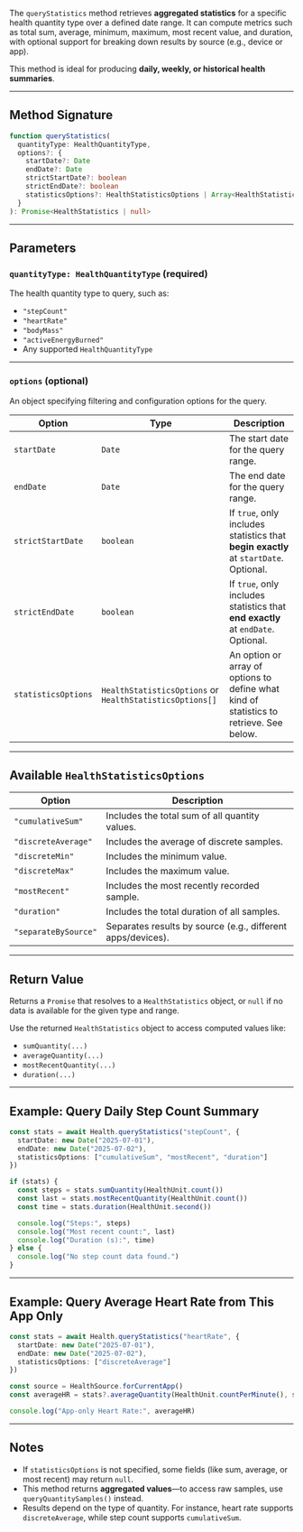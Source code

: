 The `queryStatistics` method retrieves **aggregated statistics** for a specific health quantity type over a defined date range. It can compute metrics such as total sum, average, minimum, maximum, most recent value, and duration, with optional support for breaking down results by source (e.g., device or app).

This method is ideal for producing **daily, weekly, or historical health summaries**.

---

## Method Signature

```ts
function queryStatistics(
  quantityType: HealthQuantityType,
  options?: {
    startDate?: Date
    endDate?: Date
    strictStartDate?: boolean
    strictEndDate?: boolean
    statisticsOptions?: HealthStatisticsOptions | Array<HealthStatisticsOptions>
  }
): Promise<HealthStatistics | null>
```

---

## Parameters

### `quantityType: HealthQuantityType` (required)

The health quantity type to query, such as:

* `"stepCount"`
* `"heartRate"`
* `"bodyMass"`
* `"activeEnergyBurned"`
* Any supported `HealthQuantityType`

---

### `options` (optional)

An object specifying filtering and configuration options for the query.

| Option              | Type                                                     | Description                                                                             |
| ------------------- | -------------------------------------------------------- | --------------------------------------------------------------------------------------- |
| `startDate`         | `Date`                                                   | The start date for the query range.                                                     |
| `endDate`           | `Date`                                                   | The end date for the query range.                                                       |
| `strictStartDate`   | `boolean`                                                | If `true`, only includes statistics that **begin exactly** at `startDate`. Optional.    |
| `strictEndDate`     | `boolean`                                                | If `true`, only includes statistics that **end exactly** at `endDate`. Optional.        |
| `statisticsOptions` | `HealthStatisticsOptions` or `HealthStatisticsOptions[]` | An option or array of options to define what kind of statistics to retrieve. See below. |

---

## Available `HealthStatisticsOptions`

| Option               | Description                                                 |
| -------------------- | ----------------------------------------------------------- |
| `"cumulativeSum"`    | Includes the total sum of all quantity values.              |
| `"discreteAverage"`  | Includes the average of discrete samples.                   |
| `"discreteMin"`      | Includes the minimum value.                                 |
| `"discreteMax"`      | Includes the maximum value.                                 |
| `"mostRecent"`       | Includes the most recently recorded sample.                 |
| `"duration"`         | Includes the total duration of all samples.                 |
| `"separateBySource"` | Separates results by source (e.g., different apps/devices). |

---

## Return Value

Returns a `Promise` that resolves to a `HealthStatistics` object, or `null` if no data is available for the given type and range.

Use the returned `HealthStatistics` object to access computed values like:

* `sumQuantity(...)`
* `averageQuantity(...)`
* `mostRecentQuantity(...)`
* `duration(...)`

---

## Example: Query Daily Step Count Summary

```ts
const stats = await Health.queryStatistics("stepCount", {
  startDate: new Date("2025-07-01"),
  endDate: new Date("2025-07-02"),
  statisticsOptions: ["cumulativeSum", "mostRecent", "duration"]
})

if (stats) {
  const steps = stats.sumQuantity(HealthUnit.count())
  const last = stats.mostRecentQuantity(HealthUnit.count())
  const time = stats.duration(HealthUnit.second())

  console.log("Steps:", steps)
  console.log("Most recent count:", last)
  console.log("Duration (s):", time)
} else {
  console.log("No step count data found.")
}
```

---

## Example: Query Average Heart Rate from This App Only

```ts
const stats = await Health.queryStatistics("heartRate", {
  startDate: new Date("2025-07-01"),
  endDate: new Date("2025-07-02"),
  statisticsOptions: ["discreteAverage"]
})

const source = HealthSource.forCurrentApp()
const averageHR = stats?.averageQuantity(HealthUnit.countPerMinute(), source)

console.log("App-only Heart Rate:", averageHR)
```

---

## Notes

* If `statisticsOptions` is not specified, some fields (like sum, average, or most recent) may return `null`.
* This method returns **aggregated values**—to access raw samples, use `queryQuantitySamples()` instead.
* Results depend on the type of quantity. For instance, heart rate supports `discreteAverage`, while step count supports `cumulativeSum`.
